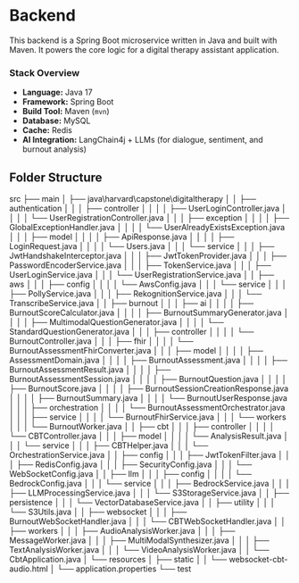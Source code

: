 # Backend
This backend is a Spring Boot microservice written in Java and built with Maven. 
It powers the core logic for a digital therapy assistant application.

### Stack Overview
- **Language:** Java 17
- **Framework:** Spring Boot
- **Build Tool:** Maven (`mvn`)
- **Database:** MySQL
- **Cache:** Redis
- **AI Integration:** LangChain4j + LLMs (for dialogue, sentiment, and burnout analysis)

## Folder Structure
src
├── main
│   ├── java\harvard\capstone\digitaltherapy
│   │   ├── authentication
│   │   │   ├── controller
│   │   │   │   ├── UserLoginController.java
│   │   │   │   └── UserRegistrationController.java
│   │   │   ├── exception
│   │   │   │   ├── GlobalExceptionHandler.java
│   │   │   │   └── UserAlreadyExistsException.java
│   │   │   ├── model
│   │   │   │   ├── ApiResponse.java
│   │   │   │   ├── LoginRequest.java
│   │   │   │   └── Users.java
│   │   │   └── service
│   │   │       ├── JwtHandshakeInterceptor.java
│   │   │       ├── JwtTokenProvider.java
│   │   │       ├── PasswordEncoderService.java
│   │   │       ├── TokenService.java
│   │   │       ├── UserLoginService.java
│   │   │       └── UserRegistrationService.java
│   │   ├── aws
│   │   │   ├── config
│   │   │   │   └── AwsConfig.java
│   │   │   └── service
│   │   │       ├── PollyService.java
│   │   │       ├── RekognitionService.java
│   │   │       └── TranscribeService.java
│   │   ├── burnout
│   │   │   ├── ai
│   │   │   │   ├── BurnoutScoreCalculator.java
│   │   │   │   ├── BurnoutSummaryGenerator.java
│   │   │   │   ├── MultimodalQuestionGenerator.java
│   │   │   │   └── StandardQuestionGenerator.java
│   │   │   ├── controller
│   │   │   │   └── BurnoutController.java
│   │   │   ├── fhir
│   │   │   │   └── BurnoutAssessmentFhirConverter.java
│   │   │   ├── model
│   │   │   │   ├── AssessmentDomain.java
│   │   │   │   ├── BurnoutAssessment.java
│   │   │   │   ├── BurnoutAssessmentResult.java
│   │   │   │   ├── BurnoutAssessmentSession.java
│   │   │   │   ├── BurnoutQuestion.java
│   │   │   │   ├── BurnoutScore.java
│   │   │   │   ├── BurnoutSessionCreationResponse.java
│   │   │   │   ├── BurnoutSummary.java
│   │   │   │   └── BurnoutUserResponse.java
│   │   │   ├── orchestration
│   │   │   │   └── BurnoutAssessmentOrchestrator.java
│   │   │   ├── service
│   │   │   │   └── BurnoutFhirService.java
│   │   │   └── workers
│   │   │       └── BurnoutWorker.java
│   │   ├── cbt
│   │   │   ├── controller
│   │   │   │   └── CBTController.java
│   │   │   ├── model
│   │   │   │   └── AnalysisResult.java
│   │   │   └── service
│   │   │       ├── CBTHelper.java
│   │   │       └── OrchestrationService.java
│   │   ├── config
│   │   │   ├── JwtTokenFilter.java
│   │   │   ├── RedisConfig.java
│   │   │   ├── SecurityConfig.java
│   │   │   └── WebSocketConfig.java
│   │   ├── llm
│   │   │   ├── config
│   │   │   │   └── BedrockConfig.java
│   │   │   └── service
│   │   │       ├── BedrockService.java
│   │   │       ├── LLMProcessingService.java
│   │   │       └── S3StorageService.java
│   │   ├── persistence
│   │   │   └── VectorDatabaseService.java
│   │   ├── utility
│   │   │   └── S3Utils.java
│   │   ├── websocket
│   │   │   ├── BurnoutWebSocketHandler.java
│   │   │   └── CBTWebSocketHandler.java
│   │   ├── workers
│   │   │   ├── AudioAnalysisWorker.java
│   │   │   ├── MessageWorker.java
│   │   │   ├── MultiModalSynthesizer.java
│   │   │   ├── TextAnalysisWorker.java
│   │   │   └── VideoAnalysisWorker.java
│   │   └── CbtApplication.java
│   └── resources
│       ├── static
│       │   └── websocket-cbt-audio.html
│       └── application.properties
└── test